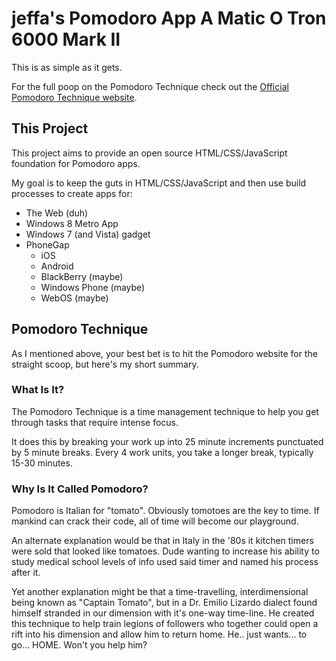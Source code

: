 # jeffa's Pomodoro App A Matic O Tron 6000 Mark II

This is as simple as it gets.

For the full poop on the Pomodoro Technique check out the [Official Pomodoro Technique website](http://www.pomodorotechnique.com/).

## This Project
This project aims to provide an open source HTML/CSS/JavaScript foundation for Pomodoro apps.

My goal is to keep the guts in HTML/CSS/JavaScript and then use build processes to create apps for:

* The Web (duh)
* Windows 8 Metro App
* Windows 7 (and Vista) gadget
* PhoneGap
    * iOS
    * Android
    * BlackBerry (maybe)
    * Windows Phone (maybe)
    * WebOS (maybe)

## Pomodoro Technique
As I mentioned above, your best bet is to hit the Pomodoro website for the straight scoop, but here's my short summary.

### What Is It?
The Pomodoro Technique is a time management technique to help you get through tasks that require intense focus.

It does this by breaking your work up into 25 minute increments punctuated by 5 minute breaks. Every 4 work units, you take a longer break, typically 15-30 minutes.

### Why Is It Called Pomodoro?
Pomodoro is Italian for "tomato". Obviously tomotoes are the key to time. If mankind can crack their code, all of time will become our playground.

An alternate explanation would be that in Italy in the '80s it kitchen timers were sold that looked like tomatoes. Dude wanting to increase his ability to study medical school levels of info used said timer and named his process after it.

Yet another explanation might be that a time-travelling, interdimensional being known as "Captain Tomato", but in a Dr. Emilio Lizardo dialect found himself stranded in our dimension with it's one-way time-line. He created this technique to help train legions of followers who together could open a rift into his dimension and allow him to return home. He.. just wants... to go... HOME. Won't you help him?
